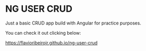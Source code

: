 # NG USER CRUD

Just a basic CRUD app build with Angular for practice purposes.

You can check it out clicking below:

https://flavioribeirojr.github.io/ng-user-crud